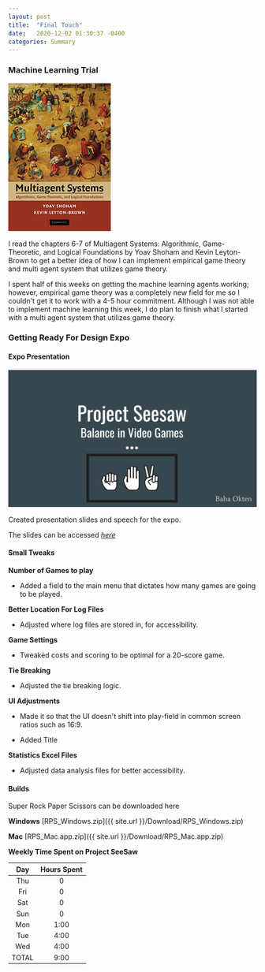 ```yaml
---
layout: post
title:  "Final Touch"
date:   2020-12-02 01:30:37 -0400
categories: Summary
---
```


### Machine Learning Trial

![m](/Resources/multiagentcover.gif)

I read the chapters 6-7 of Multiagent Systems: Algorithmic, Game-Theoretic, and Logical Foundations by Yoav Shoham and Kevin Leyton-Brown to get a better idea of how I can implement empirical game theory and multi agent system that utilizes game theory.

I spent half of this weeks on getting the machine learning agents working; however, empirical game theory was a completely new field for me so I couldn't get it to work with a 4-5 hour commitment. Although I was not able to implement machine learning this week, I do plan to finish what I started with a multi agent system that utilizes game theory.

### Getting Ready For Design Expo

#### Expo Presentation

![m](/Resources/presentation.PNG)

Created presentation slides and speech for the expo.

The slides can be accessed [*here*](https://docs.google.com/presentation/d/1KIxlCcPXlFsFMKIKDidg5zxQkw4Nng66l8Z7_c0HAKc/edit?usp=sharing)

#### Small Tweaks

**Number of Games to play**

* Added a field to the main menu that dictates how many games are going to be played.

**Better Location For Log Files**

* Adjusted where log files are stored in, for accessibility.

**Game Settings**

* Tweaked costs and scoring to be optimal for a 20-score game.

**Tie Breaking**

* Adjusted the tie breaking logic.

**UI Adjustments**

* Made it so that the UI doesn't shift into play-field in common screen ratios such as 16:9.

* Added Title

**Statistics Excel Files**

* Adjusted data analysis files for better accessibility.

#### Builds

Super Rock Paper Scissors can be downloaded here

**Windows** [RPS_Windows.zip]({{ site.url }}/Download/RPS_Windows.zip)

**Mac** [RPS_Mac.app.zip]({{ site.url }}/Download/RPS_Mac.app.zip)

**Weekly Time Spent on Project SeeSaw**

| Day  | Hours Spent |
|:-:|:-:|
| Thu | 0| 
| Fri | 0| 
| Sat | 0| 
| Sun | 0| 
| Mon | 1:00| 
| Tue | 4:00| 
| Wed | 4:00|
|TOTAL | 9:00| 